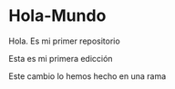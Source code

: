 # Hola-Mundo
Hola. Es mi primer repositorio

Esta es mi primera edicción

Este cambio lo hemos hecho en una rama
